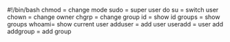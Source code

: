 #!/bin/bash
chmod = change mode
sudo = super user do
su = switch user
chown = change owner 
chgrp = change group
id = show id
groups = show groups
whoami= show current user
adduser = add user
useradd = user add
addgroup = add group
